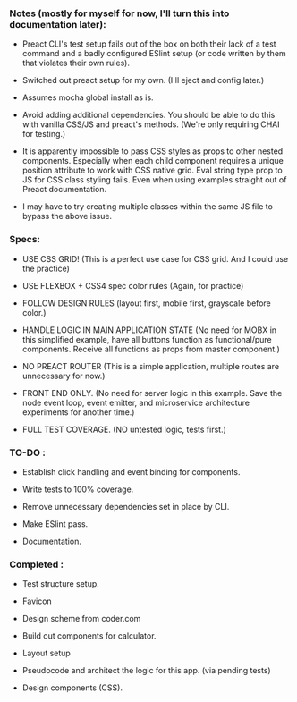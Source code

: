 ### Notes (mostly for myself for now, I'll turn this into documentation later):
    
* Preact CLI's test setup fails out of the box on both their lack of a test command and a badly configured ESlint setup (or code written by them that violates their own rules). 

* Switched out preact setup for my own. (I'll eject and config later.)

* Assumes mocha global install as is.

* Avoid adding additional dependencies. You should be able to do this with vanilla CSS/JS and preact's methods. (We're only requiring CHAI for testing.)

* It is apparently impossible to pass CSS styles as props to other nested components. Especially when each child component requires a unique position attribute to work with CSS native grid. Eval string type prop to JS for CSS class styling fails. Even when using examples straight out of Preact documentation.

* I may have to try creating multiple classes within the same JS file to bypass the above issue.

### Specs:

* USE CSS GRID! (This is a perfect use case for CSS grid. And I could use the practice)

* USE FLEXBOX + CSS4 spec color rules (Again, for practice)

* FOLLOW DESIGN RULES (layout first, mobile first, grayscale before color.)

* HANDLE LOGIC IN MAIN APPLICATION STATE (No need for MOBX in this simplified example, have all buttons function as functional/pure components. Receive all functions as props from master component.)

* NO PREACT ROUTER (This is a simple application, multiple routes are unnecessary for now.)

* FRONT END ONLY. (No need for server logic in this example. Save the node event loop, event emitter, and microservice architecture experiments for another time.)

* FULL TEST COVERAGE. (NO untested logic, tests first.)

### TO-DO : 

* Establish click handling and event binding for components.

* Write tests to 100% coverage.

* Remove unnecessary dependencies set in place by CLI.

* Make ESlint pass.

* Documentation.

### Completed : 

* Test structure setup.

* Favicon

* Design scheme from coder.com

* Build out components for calculator.

* Layout setup

* Pseudocode and architect the logic for this app. (via pending tests)

* Design components (CSS).




